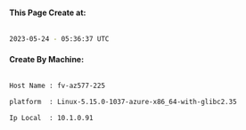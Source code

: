 
   
#### This Page Create at:

```bash

2023-05-24 - 05:36:37 UTC

```

#### Create By Machine:

```bash

Host Name : fv-az577-225

platform  : Linux-5.15.0-1037-azure-x86_64-with-glibc2.35

Ip Local  : 10.1.0.91

```

